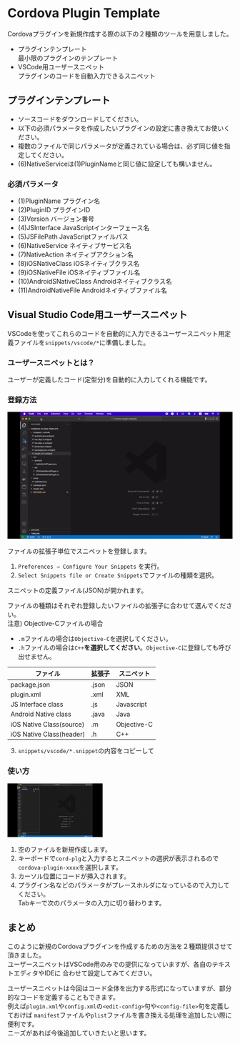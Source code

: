 # Cordova Plugin Template

Cordovaプラグインを新規作成する際の以下の２種類のツールを用意しました。

- プラグインテンプレート  
  最小限のプラグインのテンプレート
- VSCode用ユーザースニペット  
  プラグインのコードを自動入力できるスニペット

## プラグインテンプレート

- ソースコードをダウンロードしてください。
- 以下の必須パラメータを作成したいプラグインの設定に書き換えてお使いください。
- 複数のファイルで同じパラメータが定義されている場合は、必ず同じ値を指定してください。
- (6)NativeServiceは(1)PluginNameと同じ値に設定しても構いません。

### 必須パラメータ  
- (1)PluginName プラグイン名
- (2)PluginID   プラグインID
- (3)Version  バージョン番号
- (4)JSInterface  JavaScriptインターフェース名
- (5)JSFilePath   JavaScriptファイルパス
- (6)NativeService  ネイティブサービス名
- (7)NativeAction   ネイティブアクション名
- (8)iOSNativeClass iOSネイティブクラス名
- (9)iOSNativeFile  iOSネイティブファイル名
- (10)AndroidSNativeClass Androidネイティブクラス名
- (11)AndroidNativeFile   Androidネイティブファイル名

## Visual Studio Code用ユーザースニペット

VSCodeを使ってこれらのコードを自動的に入力できるユーザースニペット用定義ファイルを`snippets/vscode/*`に準備しました。

### ユーザースニペットとは？

ユーザーが定義したコード(定型分)を自動的に入力してくれる機能です。

### 登録方法

![register snippet](/docs/register_snippet.gif)

ファイルの拡張子単位でスニペットを登録します。

1. `Preferences → Configure Your Snippets` を実行。
2. `Select Snippets file or Create Snippets`でファイルの種類を選択。

スニペットの定義ファイル(JSON)が開かれます。

ファイルの種類はそれぞれ登録したいファイルの拡張子に合わせて選んでください。  
注意) Objective-Cファイルの場合  
- `.m`ファイルの場合は`Objective-C`を選択してください。  
- `.h`ファイルの場合は`C++`**を選択してください**。`Objective-C`に登録しても呼び出せません。  

| ファイル | 拡張子 | スニペット |
|---|---|---|
|package.json|.json|JSON|
|plugin.xml|.xml|XML|
|JS Interface class|.js|Javascript|
|Android Native class|.java|Java|
|iOS Native Class(source)|.m|Objective-C|
|iOS Native Class(header)|.h|C++|

3. `snippets/vscode/*.snippet`の内容をコピーして

### 使い方

![insert snippet](/docs/insert_snippet.gif)

1. 空のファイルを新規作成します。
2. キーボードで`cord-plg`と入力するとスニペットの選択が表示されるので`cordova-plugin-xxxx`を選択します。
3. カーソル位置にコードが挿入されます。
4. プラグイン名などのパラメータがプレースホルダになっているので入力してください。  
Tabキーで次のパラメータの入力に切り替わります。

## まとめ

このように新規のCordovaプラグインを作成するための方法を２種類提供させて頂きました。  
ユーザースニペットはVSCode用のみでの提供になっていますが、各自のテキストエディタやIDEに
合わせて設定してみてください。

ユーザースニペットは今回はコード全体を出力する形式になっていますが、部分的なコードを定義することもできます。  
例えば`plugin.xml`や`config.xml`の`<edit-config>`句や`<config-file>`句を定義しておけば
`manifest`ファイルや`plist`ファイルを書き換える処理を追加したい際に便利です。  
ニーズがあれば今後追加していきたいと思います。
